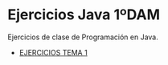 # Ejercicios Java 1ºDAM
Ejercicios de clase de Programación en Java.
* [EJERCICIOS TEMA 1](https://github.com/Miguelgm1693/ejercicios-java/tree/master/EJERCICIOS%20PRO%2001)

